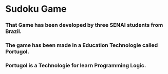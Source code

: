 # Sudoku Game
### That Game has been developed by three SENAI students from Brazil. 
### The game has been made in a Education Technologie called Portugol.
### Portugol is a Technologie for learn Programming Logic.
